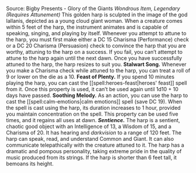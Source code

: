 Source: Bigby Presents - Glory of the Giants
*Wondrous Item, Legendary (Requires Attunement)*
This golden harp is sculpted in the image of the god Iallanis, depicted as a young cloud giant woman. When a creature comes within 5 feet of the harp, the instrument animates and is capable of speaking, singing, and playing by itself.
Whenever you attempt to attune to the harp, you must first make either a DC 15 Charisma (Performance) check or a DC 20 Charisma (Persuasion) check to convince the harp that you are worthy, attuning to the harp on a success. If you fail, you can’t attempt to attune to the harp again until the next dawn. Once you have successfully attuned to the harp, the harp resizes to suit you.
**Stalwart Song.** Whenever you make a Charisma check while attuned to the harp, you can treat a roll of 9 or lower on the die as a 10.
**Feast of Plenty.** If you spend 10 minutes playing the harp, you can cast the [[spell:heroes-feast|heroes' feast]] spell from it. Once this property is used, it can’t be used again until 1d10 + 10 days have passed.
**Soothing Melody.** As an action, you can use the harp to cast the [[spell:calm-emotions|calm emotions]] spell (save DC 19). When the spell is cast using the harp, its duration increases to 1 hour, provided you maintain concentration on the spell. This property can be used five times, and it regains all uses at dawn.
***Sentience.*** The harp is a sentient, chaotic good object with an Intelligence of 13, a Wisdom of 15, and a Charisma of 20. It has hearing and *darkvision* to a range of 120 feet.
The harp can speak, read, and understand Common and Giant. It can also communicate telepathically with the creature attuned to it.
The harp has a dramatic and pompous personality, taking extreme pride in the quality of music produced from its strings. If the harp is shorter than 6 feet tall, it bemoans its height.
